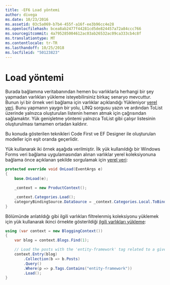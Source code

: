 ```yaml
---
title: -EF6 Load yöntemi
author: divega
ms.date: 10/23/2016
ms.assetid: 03c5a069-b7b4-455f-a16f-ee3b96cc4e28
ms.openlocfilehash: bcea8ab2477f44281cd5de824457a72a84ccc766
ms.sourcegitcommit: 4a795285004612ac03ab26532ac09ca333cb4c8f
ms.translationtype: MT
ms.contentlocale: tr-TR
ms.lasthandoff: 10/25/2018
ms.locfileid: "50123823"
---
```

# <a name="the-load-method"></a>Load yöntemi
Burada bağlamına veritabanından hemen bu varlıklarla herhangi bir şey yapmadan varlıkları yükleme isteyebilirsiniz birkaç senaryo mevcuttur. Bunun iyi bir örnek veri bağlama için varlıklar açıklandığı Yükleniyor [yerel veri](~/ef6/querying/local-data.md). Bunu yapmanın yaygın bir yolu, LINQ sorgusu yazın ve ardından ToList üzerinde yalnızca oluşturulan listenin hemen atmak için çağrısından sağlamaktır. Yük genişletme yöntemi yalnızca ToList gibi çalışır listesinin oluşturulması tamamen ortadan kaldırır.  

Bu konuda gösterilen teknikleri Code First ve EF Designer ile oluşturulan modeller için eşit oranda geçerlidir.  

Yük kullanarak iki örnek aşağıda verilmiştir. İlk yük kullanıldığı bir Windows Forms veri bağlama uygulamasından alınan varlıklar yerel koleksiyonuna bağlama önce açıklanan şekilde sorgulamak için [yerel veri](~/ef6/querying/local-data.md):  

``` csharp
protected override void OnLoad(EventArgs e)
{
    base.OnLoad(e);

    _context = new ProductContext();

    _context.Categories.Load();
    categoryBindingSource.DataSource = _context.Categories.Local.ToBindingList();
}
```  

Bölümünde anlatıldığı gibi ilgili varlıkları filtrelenmiş koleksiyonu yüklemek için yük kullanarak ikinci örnekte gösterildiği [ilgili varlıkları yükleme](~/ef6/querying/related-data.md):  

``` csharp
using (var context = new BloggingContext())
{
    var blog = context.Blogs.Find(1);

    // Load the posts with the 'entity-framework' tag related to a given blog
    context.Entry(blog)
        .Collection(b => b.Posts)
        .Query()
        .Where(p => p.Tags.Contains("entity-framework"))
        .Load();
}
```  
